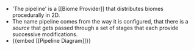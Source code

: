 - 'The pipeline' is a [[Biome Provider]] that distributes biomes procedurally in 2D.
- The name pipeline comes from the way it is configured, that there is a *source* that gets passed through a set of stages that each provide successive modifications.
- {{embed [[Pipeline Diagram]]}}
